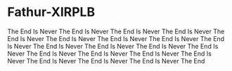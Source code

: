 # Fathur-XIRPLB

The End Is Never The End Is Never The End Is Never The End Is Never The End Is Never The End Is Never The End Is Never The End Is Never The End Is Never The End Is Never
The End Is Never The End Is Never The End Is Never The End Is Never The End Is Never The End Is Never The End Is Never The End Is Never The End Is Never The End Is Never
The End
